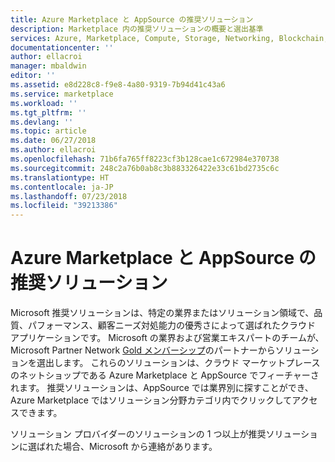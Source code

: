 ```yaml
---
title: Azure Marketplace と AppSource の推奨ソリューション
description: Marketplace 内の推奨ソリューションの概要と選出基準
services: Azure, Marketplace, Compute, Storage, Networking, Blockchain, Security
documentationcenter: ''
author: ellacroi
manager: mbaldwin
editor: ''
ms.assetid: e8d228c8-f9e8-4a80-9319-7b94d41c43a6
ms.service: marketplace
ms.workload: ''
ms.tgt_pltfrm: ''
ms.devlang: ''
ms.topic: article
ms.date: 06/27/2018
ms.author: ellacroi
ms.openlocfilehash: 71b6fa765ff8223cf3b128cae1c672984e370738
ms.sourcegitcommit: 248c2a76b0ab8c3b883326422e33c61bd2735c6c
ms.translationtype: HT
ms.contentlocale: ja-JP
ms.lasthandoff: 07/23/2018
ms.locfileid: "39213386"
---
```

# <a name="preferred-solutions-in-azure-marketplace-and-appsource"></a>Azure Marketplace と AppSource の推奨ソリューション

Microsoft 推奨ソリューションは、特定の業界またはソリューション領域で、品質、パフォーマンス、顧客ニーズ対処能力の優秀さによって選ばれたクラウド アプリケーションです。 Microsoft の業界および営業エキスパートのチームが、Microsoft Partner Network [Gold メンバーシップ](https://partner.microsoft.com/en-us/membership/core-benefits)のパートナーからソリューションを選出します。 これらのソリューションは、クラウド マーケットプレースのネットショップである Azure Marketplace と AppSource でフィーチャーされます。 推奨ソリューションは、AppSource では業界別に探すことができ、Azure Marketplace ではソリューション分野カテゴリ内でクリックしてアクセスできます。 

ソリューション プロバイダーのソリューションの 1 つ以上が推奨ソリューションに選ばれた場合、Microsoft から連絡があります。
